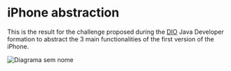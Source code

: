 # iPhone abstraction

This is the result for the challenge proposed during the [DIO](https://dio.me) Java Developer formation to abstract the 3 main functionalities of the first version of the iPhone.

![Diagrama sem nome](https://github.com/user-attachments/assets/316e83ca-cd0d-49b7-a36a-8115cf7c25d7)
